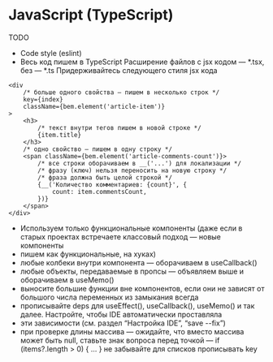 # JavaScript (TypeScript)

TODO

- Code style (eslint)
- Весь код пишем в TypeScript Расширение файлов с jsx кодом — *.tsx, без — *.ts Придерживайтесь следующего стиля jsx кода

```tsx
<div
    /* больше одного свойства — пишем в несколько строк */
    key={index}
    className={bem.element('article-item')}
>
    <h3>
        /* текст внутри тегов пишем в новой строке */
        {item.title}
    </h3>
    /* одно свойство — пишем в одну строку */
    <span className={bem.element('article-comments-count')}>
        /* все строки оборачиваем в __('...') для локализации */
        /* фразу (ключ) нельзя переносить на новую строку */
        /* фраза должна быть целой строкой */
        {__('Количество комментариев: {count}', {
            count: item.commentsCount,
        })}
    </span>
</div>
```

- Используем только функциональные компоненты (даже если в старых проектах встречаете классовый подход — новые компоненты
- пишем как функциональные, на хуках)
- любые колбеки внутри компонента — оборачиваем в useCallback()
- любые объекты, передаваемые в пропсы — объявляем выше и оборачиваем в useMemo()
- выносите большие функции вне компонентов, если они не зависят от большого числа переменных из замыкания всегда
- прописывайте deps для useEffect(), useCallback(), useMemo() и так далее. Настройте, чтобы IDE автоматически проставляла
- эти зависимости (см. раздел “Настройка IDE”, “save --fix”)
- при проверке длины массива — ожидайте, что вместо массива может быть null, ставьте знак вопроса перед точкой — if (items?.length > 0) { … } не забывайте для списков прописывать key
